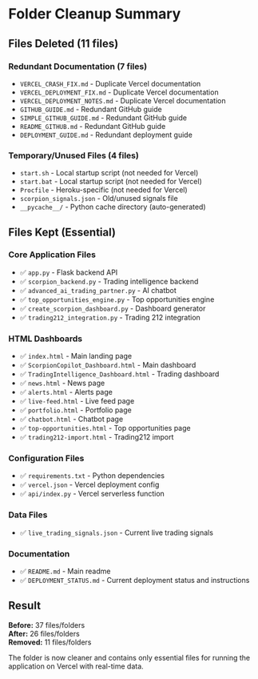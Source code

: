 # Folder Cleanup Summary

## Files Deleted (11 files)

### Redundant Documentation (7 files)
- `VERCEL_CRASH_FIX.md` - Duplicate Vercel documentation
- `VERCEL_DEPLOYMENT_FIX.md` - Duplicate Vercel documentation
- `VERCEL_DEPLOYMENT_NOTES.md` - Duplicate Vercel documentation
- `GITHUB_GUIDE.md` - Redundant GitHub guide
- `SIMPLE_GITHUB_GUIDE.md` - Redundant GitHub guide
- `README_GITHUB.md` - Redundant GitHub guide
- `DEPLOYMENT_GUIDE.md` - Redundant deployment guide

### Temporary/Unused Files (4 files)
- `start.sh` - Local startup script (not needed for Vercel)
- `start.bat` - Local startup script (not needed for Vercel)
- `Procfile` - Heroku-specific (not needed for Vercel)
- `scorpion_signals.json` - Old/unused signals file
- `__pycache__/` - Python cache directory (auto-generated)

## Files Kept (Essential)

### Core Application Files
- ✅ `app.py` - Flask backend API
- ✅ `scorpion_backend.py` - Trading intelligence backend
- ✅ `advanced_ai_trading_partner.py` - AI chatbot
- ✅ `top_opportunities_engine.py` - Top opportunities engine
- ✅ `create_scorpion_dashboard.py` - Dashboard generator
- ✅ `trading212_integration.py` - Trading 212 integration

### HTML Dashboards
- ✅ `index.html` - Main landing page
- ✅ `ScorpionCopilot_Dashboard.html` - Main dashboard
- ✅ `TradingIntelligence_Dashboard.html` - Trading dashboard
- ✅ `news.html` - News page
- ✅ `alerts.html` - Alerts page
- ✅ `live-feed.html` - Live feed page
- ✅ `portfolio.html` - Portfolio page
- ✅ `chatbot.html` - Chatbot page
- ✅ `top-opportunities.html` - Top opportunities page
- ✅ `trading212-import.html` - Trading212 import

### Configuration Files
- ✅ `requirements.txt` - Python dependencies
- ✅ `vercel.json` - Vercel deployment config
- ✅ `api/index.py` - Vercel serverless function

### Data Files
- ✅ `live_trading_signals.json` - Current live trading signals

### Documentation
- ✅ `README.md` - Main readme
- ✅ `DEPLOYMENT_STATUS.md` - Current deployment status and instructions

## Result

**Before:** 37 files/folders  
**After:** 26 files/folders  
**Removed:** 11 files/folders

The folder is now cleaner and contains only essential files for running the application on Vercel with real-time data.
